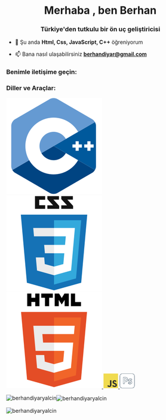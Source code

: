 <h1 align="center">Merhaba , ben Berhan</h1>
<h3 align="center">Türkiye'den tutkulu bir ön uç geliştiricisi</h3>

- 🌱 Şu anda **Html, Css, JavaScript, C++** öğreniyorum

- 📫 Bana nasıl ulaşabilirsiniz **berhandiyar@gmail.com**

<h3 align="left">Benimle iletişime geçin:</h3>
<p align="left">
</p>

<h3 align="left">Diller ve Araçlar:</h3>
<p align="left"> <a href="https://www.w3schools.com/cpp/" target="_blank" rel="noreferrer"> <img src="https://raw.githubusercontent.com/devicons/devicon/master/icons/cplusplus/cplusplus-original.svg" alt="cplusplus" genişlik="40" yükseklik="40"/> </a> <a href="https://www.w3schools.com/css/" target="_blank" rel="noreferrer"> <img src="https://raw.githubusercontent.com/devicons/devicon/master/icons/css3/css3-original-wordmark.svg" alt="css3" genişlik="40" yükseklik="40"/> </a> <a href="https://www.w3.org/html/" target="_blank" rel="noreferrer"> <img src="https://raw.githubusercontent.com/devicons/devicon/master/icons/html5/html5-original-wordmark.svg" alt="html5" genişlik="40" yükseklik="40"/> </a> <a href="https://developer.mozilla.org/tr-TR/docs/Web/JavaScript" target="_blank" rel="noreferrer"> <img src="https://raw.githubusercontent.com/devicons/devicon/master/icons/javascript/javascript-original.svg" alt="javascript" width="40" height="40"/> </a> <a href="https://www.photoshop.com/tr" target="_blank" rel="noreferrer"> <img src="https://raw.githubusercontent.com/devicons/devicon/master/icons/photoshop/photoshop-line.svg" alt="photoshop" width="40" height="40"/> </a> </p>

<p><img align="left" src="https://github-readme-stats.vercel.app/api/top-langs?username=berhandiyaryalcin&show_icons=true&locale=tr&layout=compact" alt="berhandiyaryalcin" /></p>

<p> <img align="center" src="https://github-readme-stats.vercel.app/api?username=berhandiyaryalcin&show_icons=true&locale=tr" alt="berhandiyaryalcin" /></p>

<p><img align="center" src="https://github-readme-streak-stats.herokuapp.com/?user=berhandiyaryalcin&" alt="berhandiyaryalcin" /></p>
